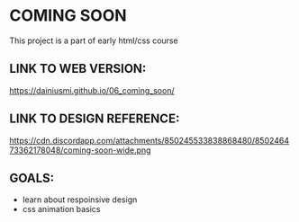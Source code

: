 # COMING SOON
This project is a part of early html/css course

## LINK TO WEB VERSION:
https://dainiusmi.github.io/06_coming_soon/

## LINK TO DESIGN REFERENCE:
https://cdn.discordapp.com/attachments/850245533838868480/850246473362178048/coming-soon-wide.png

## GOALS:
- learn about respoinsive design
- css animation basics